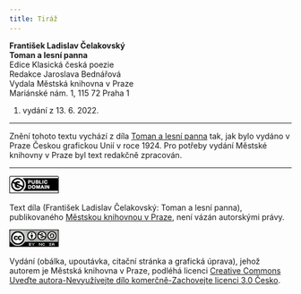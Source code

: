 ```yaml
---
title: Tiráž
---
```


**František Ladislav Čelakovský**  
**Toman a lesní panna**  
Edice Klasická česká poezie  
Redakce Jaroslava Bednářová  
Vydala Městská knihovna v Praze  
Mariánské nám. 1, 115 72 Praha 1  
1. vydání z 13. 6. 2022.

***

Znění tohoto textu vychází z díla [Toman a lesní panna](https://search.mlp.cz/cz/titul/toman-a-lesni-panna/144682/) tak, jak bylo vydáno v Praze Českou grafickou Unií v roce 1924. Pro potřeby vydání Městské knihovny v Praze byl text redakčně zpracován.

***

[![](./resources/image001.jpg)](http://creativecommons.org/publicdomain/mark/1.0/deed.cs)

Text díla (František Ladislav Čelakovský: Toman a lesní panna), publikovaného [Městskou knihovnou v Praze](https://www.mlp.cz/cz/), není vázán autorskými právy.

[![](./resources/image002.jpg)](http://creativecommons.org/licenses/by-nc-sa/3.0/cz/)

Vydání (obálka, upoutávka, citační stránka a grafická úprava), jehož autorem je Městská knihovna v Praze, podléhá licenci [Creative Commons Uveďte autora-Nevyužívejte dílo komerčně-Zachovejte licenci 3.0 Česko](https://creativecommons.org/licenses/by-nc-sa/3.0/cz/).